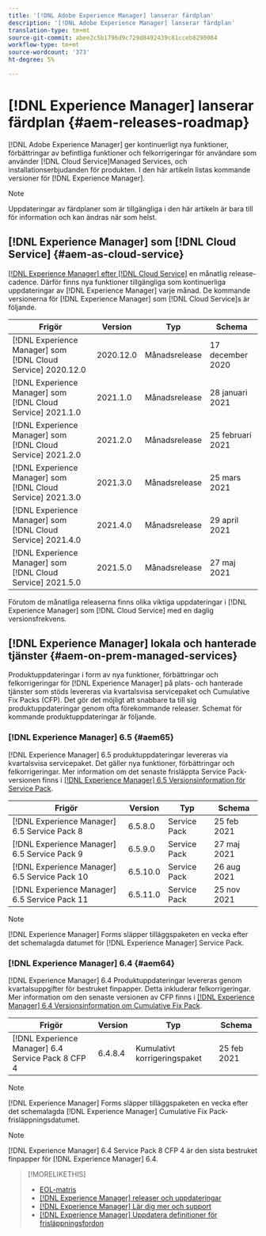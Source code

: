 ```yaml
---
title: '[!DNL Adobe Experience Manager] lanserar färdplan'
description: '[!DNL Adobe Experience Manager] lanserar färdplan'
translation-type: tm+mt
source-git-commit: abee2c5b1796d9c729d8492439c81cceb8290084
workflow-type: tm+mt
source-wordcount: '373'
ht-degree: 5%

---
```



# [!DNL Experience Manager] lanserar färdplan  {#aem-releases-roadmap}

[!DNL Adobe Experience Manager] ger kontinuerligt nya funktioner, förbättringar av befintliga funktioner och felkorrigeringar för användare som använder  [!DNL Cloud Service]Managed Services, och installationserbjudanden för produkten. I den här artikeln listas kommande versioner för [!DNL Experience Manager].

>[!NOTE]
>
>Uppdateringar av färdplaner som är tillgängliga i den här artikeln är bara till för information och kan ändras när som helst.

## [!DNL Experience Manager] som  [!DNL Cloud Service] {#aem-as-cloud-service}

[[!DNL Experience Manager] efter  [!DNL Cloud Service]](https://experienceleague.adobe.com/docs/experience-manager-cloud-service/release-notes/home.html) en månatlig release-cadence. Därför finns nya funktioner tillgängliga som kontinuerliga uppdateringar av [!DNL Experience Manager] varje månad. De kommande versionerna för [!DNL Experience Manager] som [!DNL Cloud Service]s är följande.

| Frigör | Version | Typ | Schema |
|---|---|---|---|
| [!DNL Experience Manager] som  [!DNL Cloud Service] 2020.12.0 | 2020.12.0 | Månadsrelease | 17 december 2020 |
| [!DNL Experience Manager] som  [!DNL Cloud Service] 2021.1.0 | 2021.1.0 | Månadsrelease | 28 januari 2021 |
| [!DNL Experience Manager] som  [!DNL Cloud Service] 2021.2.0 | 2021.2.0 | Månadsrelease | 25 februari 2021 |
| [!DNL Experience Manager] som  [!DNL Cloud Service] 2021.3.0 | 2021.3.0 | Månadsrelease | 25 mars 2021 |
| [!DNL Experience Manager] som  [!DNL Cloud Service] 2021.4.0 | 2021.4.0 | Månadsrelease | 29 april 2021 |
| [!DNL Experience Manager] som  [!DNL Cloud Service] 2021.5.0 | 2021.5.0 | Månadsrelease | 27 maj 2021 |

Förutom de månatliga releaserna finns olika viktiga uppdateringar i [!DNL Experience Manager] som [!DNL Cloud Service] med en daglig versionsfrekvens.

## [!DNL Experience Manager] lokala och hanterade tjänster  {#aem-on-prem-managed-services}

Produktuppdateringar i form av nya funktioner, förbättringar och felkorrigeringar för [!DNL Experience Manager] på plats- och hanterade tjänster som stöds levereras via kvartalsvisa servicepaket och Cumulative Fix Packs (CFP). Det gör det möjligt att snabbare ta till sig produktuppdateringar genom ofta förekommande releaser. Schemat för kommande produktuppdateringar är följande.

### [!DNL Experience Manager] 6.5  {#aem65}

[!DNL Experience Manager] 6.5 produktuppdateringar levereras via kvartalsvisa servicepaket. Det gäller nya funktioner, förbättringar och felkorrigeringar. Mer information om det senaste frisläppta Service Pack-versionen finns i [[!DNL Experience Manager] 6.5 Versionsinformation för Service Pack](https://experienceleague.adobe.com/docs/experience-manager-65/release-notes/service-pack/sp-release-notes.html).

| Frigör | Version | Typ | Schema |
|---|---|---|---|
| [!DNL Experience Manager] 6.5 Service Pack 8 | 6.5.8.0 | Service Pack | 25 feb 2021 |
| [!DNL Experience Manager] 6.5 Service Pack 9 | 6.5.9.0 | Service Pack | 27 maj 2021 |
| [!DNL Experience Manager] 6.5 Service Pack 10 | 6.5.10.0 | Service Pack | 26 aug 2021 |
| [!DNL Experience Manager] 6.5 Service Pack 11 | 6.5.11.0 | Service Pack | 25 nov 2021 |

>[!NOTE]
>
>[!DNL Experience Manager] Forms släpper tilläggspaketen en vecka efter det schemalagda datumet för  [!DNL Experience Manager] Service Pack.

### [!DNL Experience Manager] 6.4  {#aem64}

[!DNL Experience Manager] 6.4 Produktuppdateringar levereras genom kvartalsuppgifter för bestruket finpapper. Detta inkluderar felkorrigeringar. Mer information om den senaste versionen av CFP finns i [[!DNL Experience Manager] 6.4 Versionsinformation om Cumulative Fix Pack](https://experienceleague.adobe.com/docs/experience-manager-64/release-notes/cfp-release-notes.html).

| Frigör | Version | Typ | Schema |
|---|---|---|---|
| [!DNL Experience Manager] 6.4 Service Pack 8 CFP 4 | 6.4.8.4 | Kumulativt korrigeringspaket | 25 feb 2021 |

>[!NOTE]
>
>[!DNL Experience Manager] Forms släpper tilläggspaketen en vecka efter det schemalagda  [!DNL Experience Manager] Cumulative Fix Pack-frisläppningsdatumet.

>[!NOTE]
>
>[!DNL Experience Manager] 6.4 Service Pack 8 CFP 4 är den sista bestruket finpapper för  [!DNL Experience Manager] 6.4.

>[!MORELIKETHIS]
>
>* [EOL-matris](https://helpx.adobe.com/support/programs/eol-matrix.html)
>* [[!DNL Experience Manager] releaser och uppdateringar](https://helpx.adobe.com/experience-manager/aem-releases-updates.html)
>* [[!DNL Experience Manager] Lär dig mer och support](https://helpx.adobe.com/support/experience-manager.html)
>* [[!DNL Experience Manager] Uppdatera definitioner för frisläppningsfordon](/help/update-release-vehicle-definitions.md)

